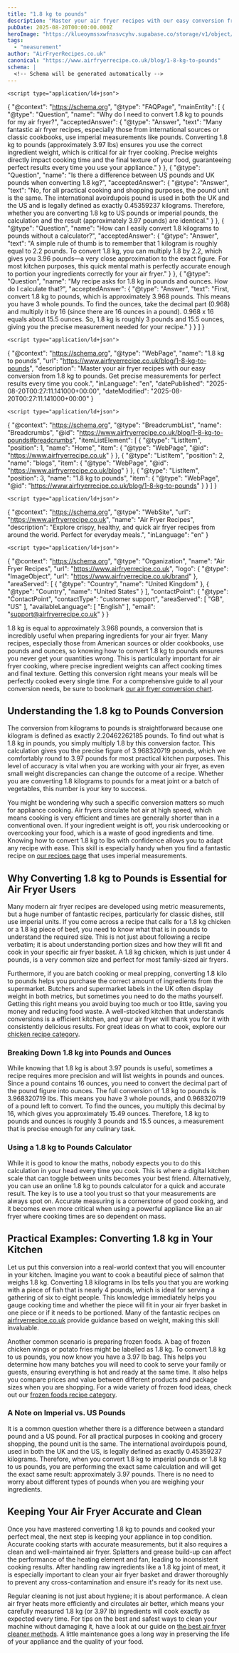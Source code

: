 ```yaml
---
title: "1.8 kg to pounds"
description: "Master your air fryer recipes with our easy conversion from 1.8 kg to pounds. Get precise measurements for perfect results every time you cook."
pubDate: 2025-08-20T00:00:00.000Z
heroImage: "https://klueoymssxwfnxsvcyhv.supabase.co/storage/v1/object/public/Shmucket/1-8-kg-to-pounds.webp"
tags:
  - "measurement"
author: "AirFryerRecipes.co.uk"
canonical: "https://www.airfryerrecipe.co.uk/blog/1-8-kg-to-pounds"
schema: |
  <!-- Schema will be generated automatically -->
---
```

<script type="application/ld+json">
{
    "@context": "https://schema.org",
    "@type": "BlogPosting",
    "url": "https://www.airfryerrecipe.co.uk/blog/1-8-kg-to-pounds",
    "mainEntityOfPage": {
        "@type": "WebPage",
        "@id": "https://www.airfryerrecipe.co.uk/blog/1-8-kg-to-pounds"
    },
    "headline": "Quick Guide: Convert 1.8 kg to Pounds for Perfect Air Fryer Cooking",
    "description": "Master your air fryer recipes with our easy conversion from 1.8 kg to pounds. Get precise measurements for perfect results every time you cook.",
    "author": {
        "@type": "Person",
        "name": "AirFryerRecipes.co.uk",
        "url": "https://www.airfryerrecipe.co.uk/about",
        "image": {
            "@type": "ImageObject",
            "url": "https://klueoymssxwfnxsvcyhv.supabase.co/storage/v1/object/public/Shmucket/Me.jpg"
        }
    },
    "publisher": {
        "@type": "Organization",
        "name": "Air Fryer Recipe",
        "logo": {
            "@type": "ImageObject",
            "url": "https://cdn.prod.website-files.com/68224a465dfe9a7ab4f57570/6844191451a8b2f1e37e63cc_Untitled%20design%20-%202025-06-05T205644.948%20(1).png"
        }
    },
    "datePublished": "2025-08-20T00:27:11.141Z",
    "dateModified": "2025-08-20T00:27:11.141Z",
    "image": {
        "@type": "ImageObject",
        "url": "https://klueoymssxwfnxsvcyhv.supabase.co/storage/v1/object/public/Shmucket/1-8-kg-to-pounds.webp"
    },
    "about": {
        "@type": "Thing",
        "name": "Measurement"
    },
    "articleSection": "Measurement",
    "inLanguage": "en-GB"
}
</script>

    <script type="application/ld+json">
{
    "@context": "https://schema.org",
    "@type": "FAQPage",
    "mainEntity": [
        {
            "@type": "Question",
            "name": "Why do I need to convert 1.8 kg to pounds for my air fryer?",
            "acceptedAnswer": {
                "@type": "Answer",
                "text": "Many fantastic air fryer recipes, especially those from international sources or classic cookbooks, use imperial measurements like pounds. Converting 1.8 kg to pounds (approximately 3.97 lbs) ensures you use the correct ingredient weight, which is critical for air fryer cooking. Precise weights directly impact cooking time and the final texture of your food, guaranteeing perfect results every time you use your appliance."
            }
        },
        {
            "@type": "Question",
            "name": "Is there a difference between US pounds and UK pounds when converting 1.8 kg?",
            "acceptedAnswer": {
                "@type": "Answer",
                "text": "No, for all practical cooking and shopping purposes, the pound unit is the same. The international avoirdupois pound is used in both the UK and the US and is legally defined as exactly 0.45359237 kilograms. Therefore, whether you are converting 1.8 kg to US pounds or imperial pounds, the calculation and the result (approximately 3.97 pounds) are identical."
            }
        },
        {
            "@type": "Question",
            "name": "How can I easily convert 1.8 kilograms to pounds without a calculator?",
            "acceptedAnswer": {
                "@type": "Answer",
                "text": "A simple rule of thumb is to remember that 1 kilogram is roughly equal to 2.2 pounds. To convert 1.8 kg, you can multiply 1.8 by 2.2, which gives you 3.96 pounds—a very close approximation to the exact figure. For most kitchen purposes, this quick mental math is perfectly accurate enough to portion your ingredients correctly for your air fryer."
            }
        },
        {
            "@type": "Question",
            "name": "My recipe asks for 1.8 kg in pounds and ounces. How do I calculate that?",
            "acceptedAnswer": {
                "@type": "Answer",
                "text": "First, convert 1.8 kg to pounds, which is approximately 3.968 pounds. This means you have 3 whole pounds. To find the ounces, take the decimal part (0.968) and multiply it by 16 (since there are 16 ounces in a pound). 0.968 x 16 equals about 15.5 ounces. So, 1.8 kg is roughly 3 pounds and 15.5 ounces, giving you the precise measurement needed for your recipe."
            }
        }
    ]
}
</script>

    <script type="application/ld+json">
{
    "@context": "https://schema.org",
    "@type": "WebPage",
    "name": "1.8 kg to pounds",
    "url": "https://www.airfryerrecipe.co.uk/blog/1-8-kg-to-pounds",
    "description": "Master your air fryer recipes with our easy conversion from 1.8 kg to pounds. Get precise measurements for perfect results every time you cook.",
    "inLanguage": "en",
    "datePublished": "2025-08-20T00:27:11.141000+00:00",
    "dateModified": "2025-08-20T00:27:11.141000+00:00"
}
</script>

    <script type="application/ld+json">
{
    "@context": "https://schema.org",
    "@type": "BreadcrumbList",
    "name": "Breadcrumbs",
    "@id": "https://www.airfryerrecipe.co.uk/blog/1-8-kg-to-pounds#breadcrumbs",
    "itemListElement": [
        {
            "@type": "ListItem",
            "position": 1,
            "name": "Home",
            "item": {
                "@type": "WebPage",
                "@id": "https://www.airfryerrecipe.co.uk"
            }
        },
        {
            "@type": "ListItem",
            "position": 2,
            "name": "blogs",
            "item": {
                "@type": "WebPage",
                "@id": "https://www.airfryerrecipe.co.uk/blog"
            }
        },
        {
            "@type": "ListItem",
            "position": 3,
            "name": "1.8 kg to pounds",
            "item": {
                "@type": "WebPage",
                "@id": "https://www.airfryerrecipe.co.uk/blog/1-8-kg-to-pounds"
            }
        }
    ]
}
</script>

    <script type="application/ld+json">
{
    "@context": "https://schema.org",
    "@type": "WebSite",
    "url": "https://www.airfryerrecipe.co.uk",
    "name": "Air Fryer Recipes",
    "description": "Explore crispy, healthy, and quick air fryer recipes from around the world. Perfect for everyday meals.",
    "inLanguage": "en"
}
</script>

    <script type="application/ld+json">
{
    "@context": "https://schema.org",
    "@type": "Organization",
    "name": "Air Fryer Recipes",
    "url": "https://www.airfryerrecipe.co.uk",
    "logo": {
        "@type": "ImageObject",
        "url": "https://www.airfryerrecipe.co.uk/brand"
    },
    "areaServed": [
        {
            "@type": "Country",
            "name": "United Kingdom"
        },
        {
            "@type": "Country",
            "name": "United States"
        }
    ],
    "contactPoint": {
        "@type": "ContactPoint",
        "contactType": "customer support",
        "areaServed": [
            "GB",
            "US"
        ],
        "availableLanguage": [
            "English"
        ],
        "email": "support@airfryerrecipe.co.uk"
    }
}
</script>

<p>1.8 kg is equal to approximately 3.968 pounds, a conversion that is incredibly useful when preparing ingredients for your air fryer. Many recipes, especially those from American sources or older cookbooks, use pounds and ounces, so knowing how to convert 1.8 kg to pounds ensures you never get your quantities wrong. This is particularly important for air fryer cooking, where precise ingredient weights can affect cooking times and final texture. Getting this conversion right means your meals will be perfectly cooked every single time. For a comprehensive guide to all your conversion needs, be sure to bookmark <a href=https://www.airfryerrecipe.co.uk/air-fryer-conversion-chart>our air fryer conversion chart</a>.</p>

<h2>Understanding the 1.8 kg to Pounds Conversion</h2>
<p>The conversion from kilograms to pounds is straightforward because one kilogram is defined as exactly 2.20462262185 pounds. To find out what is 1.8 kg in pounds, you simply multiply 1.8 by this conversion factor. This calculation gives you the precise figure of 3.968320719 pounds, which we comfortably round to 3.97 pounds for most practical kitchen purposes. This level of accuracy is vital when you are working with your air fryer, as even small weight discrepancies can change the outcome of a recipe. Whether you are converting 1.8 kilograms to pounds for a meat joint or a batch of vegetables, this number is your key to success.</p>
<p>You might be wondering why such a specific conversion matters so much for appliance cooking. Air fryers circulate hot air at high speed, which means cooking is very efficient and times are generally shorter than in a conventional oven. If your ingredient weight is off, you risk undercooking or overcooking your food, which is a waste of good ingredients and time. Knowing how to convert 1.8 kg to lbs with confidence allows you to adapt any recipe with ease. This skill is especially handy when you find a fantastic recipe on <a href=https://www.airfryerrecipe.co.uk/recipes>our recipes page</a> that uses imperial measurements.</p>

<h2>Why Converting 1.8 kg to Pounds is Essential for Air Fryer Users</h2>
<p>Many modern air fryer recipes are developed using metric measurements, but a huge number of fantastic recipes, particularly for classic dishes, still use imperial units. If you come across a recipe that calls for a 1.8 kg chicken or a 1.8 kg piece of beef, you need to know what that is in pounds to understand the required size. This is not just about following a recipe verbatim; it is about understanding portion sizes and how they will fit and cook in your specific air fryer basket. A 1.8 kg chicken, which is just under 4 pounds, is a very common size and perfect for most family-sized air fryers.</p>
<p>Furthermore, if you are batch cooking or meal prepping, converting 1.8 kilo to pounds helps you purchase the correct amount of ingredients from the supermarket. Butchers and supermarket labels in the UK often display weight in both metrics, but sometimes you need to do the maths yourself. Getting this right means you avoid buying too much or too little, saving you money and reducing food waste. A well-stocked kitchen that understands conversions is a efficient kitchen, and your air fryer will thank you for it with consistently delicious results. For great ideas on what to cook, explore our <a href=https://www.airfryerrecipe.co.uk/recipe-category/chicken>chicken recipe category</a>.</p>

<h3>Breaking Down 1.8 kg into Pounds and Ounces</h3>
<p>While knowing that 1.8 kg is about 3.97 pounds is useful, sometimes a recipe requires more precision and will list weights in pounds and ounces. Since a pound contains 16 ounces, you need to convert the decimal part of the pound figure into ounces. The full conversion of 1.8 kg to pounds is 3.968320719 lbs. This means you have 3 whole pounds, and 0.968320719 of a pound left to convert. To find the ounces, you multiply this decimal by 16, which gives you approximately 15.49 ounces. Therefore, 1.8 kg to pounds and ounces is roughly 3 pounds and 15.5 ounces, a measurement that is precise enough for any culinary task.</p>

<h3>Using a 1.8 kg to Pounds Calculator</h3>
<p>While it is good to know the maths, nobody expects you to do this calculation in your head every time you cook. This is where a digital kitchen scale that can toggle between units becomes your best friend. Alternatively, you can use an online 1.8 kg to pounds calculator for a quick and accurate result. The key is to use a tool you trust so that your measurements are always spot on. Accurate measuring is a cornerstone of good cooking, and it becomes even more critical when using a powerful appliance like an air fryer where cooking times are so dependent on mass.</p>

<h2>Practical Examples: Converting 1.8 kg in Your Kitchen</h2>
<p>Let us put this conversion into a real-world context that you will encounter in your kitchen. Imagine you want to cook a beautiful piece of salmon that weighs 1.8 kg. Converting 1.8 kilograms in lbs tells you that you are working with a piece of fish that is nearly 4 pounds, which is ideal for serving a gathering of six to eight people. This knowledge immediately helps you gauge cooking time and whether the piece will fit in your air fryer basket in one piece or if it needs to be portioned. Many of the fantastic recipes on <a href=https://www.airfryerrecipe.co.uk>airfryerrecipe.co.uk</a> provide guidance based on weight, making this skill invaluable.</p>
<p>Another common scenario is preparing frozen foods. A bag of frozen chicken wings or potato fries might be labelled as 1.8 kg. To convert 1.8 kg to us pounds, you now know you have a 3.97 lb bag. This helps you determine how many batches you will need to cook to serve your family or guests, ensuring everything is hot and ready at the same time. It also helps you compare prices and value between different products and package sizes when you are shopping. For a wide variety of frozen food ideas, check out our <a href=https://www.airfryerrecipe.co.uk/recipe-category/frozen-foods>frozen foods recipe category</a>.</p>

<h3>A Note on Imperial vs. US Pounds</h3>
<p>It is a common question whether there is a difference between a standard pound and a US pound. For all practical purposes in cooking and grocery shopping, the pound unit is the same. The international avoirdupois pound, used in both the UK and the US, is legally defined as exactly 0.45359237 kilograms. Therefore, when you convert 1.8 kg to imperial pounds or 1.8 kg to us pounds, you are performing the exact same calculation and will get the exact same result: approximately 3.97 pounds. There is no need to worry about different types of pounds when you are weighing your ingredients.</p>

<h2>Keeping Your Air Fryer Accurate and Clean</h2>
<p>Once you have mastered converting 1.8 kg to pounds and cooked your perfect meal, the next step is keeping your appliance in top condition. Accurate cooking starts with accurate measurements, but it also requires a clean and well-maintained air fryer. Splatters and grease build-up can affect the performance of the heating element and fan, leading to inconsistent cooking results. After handling raw ingredients like a 1.8 kg joint of meat, it is especially important to clean your air fryer basket and drawer thoroughly to prevent any cross-contamination and ensure it's ready for its next use.</p>
<p>Regular cleaning is not just about hygiene; it is about performance. A clean air fryer heats more efficiently and circulates air better, which means your carefully measured 1.8 kg (or 3.97 lb) ingredients will cook exactly as expected every time. For tips on the best and safest ways to clean your machine without damaging it, have a look at our guide on <a href=https://www.airfryerrecipe.co.uk/air-fryer-cleaner>the best air fryer cleaner methods</a>. A little maintenance goes a long way in preserving the life of your appliance and the quality of your food.</p>
